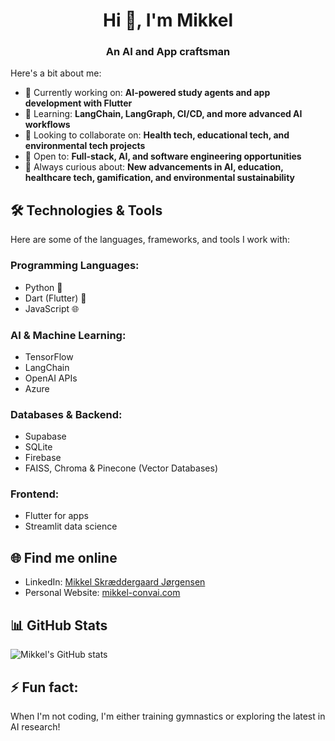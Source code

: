 <h1 align="center">Hi 👋, I'm Mikkel</h1>
<h3 align="center">An AI and App craftsman</h3>

Here's a bit about me:

- 🔭 Currently working on: **AI-powered study agents and app development with Flutter**
- 🌱 Learning: **LangChain, LangGraph, CI/CD, and more advanced AI workflows**
- 👯 Looking to collaborate on: **Health tech, educational tech, and environmental tech projects**
- 💼 Open to: **Full-stack, AI, and software engineering opportunities**
- 🧠 Always curious about: **New advancements in AI, education, healthcare tech, gamification, and environmental sustainability**

## 🛠️ Technologies & Tools
Here are some of the languages, frameworks, and tools I work with:

### Programming Languages:
- Python 🐍
- Dart (Flutter) 🎯
- JavaScript 🌐

### AI & Machine Learning:
- TensorFlow
- LangChain
- OpenAI APIs
- Azure

### Databases & Backend:
- Supabase
- SQLite
- Firebase
- FAISS, Chroma & Pinecone (Vector Databases)

### Frontend:
- Flutter for apps
- Streamlit data science

## 🌐 Find me online
- LinkedIn: [Mikkel Skræddergaard Jørgensen](https://www.linkedin.com/in/mikkelskraeddergaard/)
- Personal Website: [mikkel-convai.com](https://mikkel-convai.github.io/)

## 📊 GitHub Stats

![Mikkel's GitHub stats](https://github-readme-stats.vercel.app/api?username=mikkel-convai&show_icons=true&theme=tokyonight)

## ⚡ Fun fact:
When I'm not coding, I'm either training gymnastics or exploring the latest in AI research!
